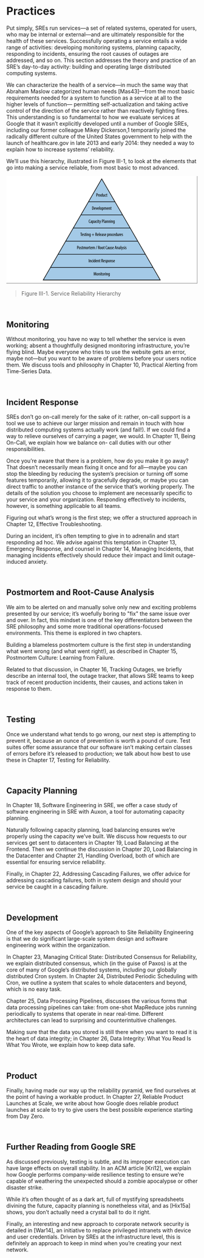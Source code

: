 # **Practices**

Put simply, SREs run services—a set of related systems, operated for users, who may be internal or external—and are ultimately responsible for the health of these services. Successfully operating a service entails a wide range of activities: developing monitoring systems, planning capacity, responding to incidents, ensuring the root causes of outages are addressed, and so on. This section addresses the theory and practice of an SRE’s day-to-day activity: building and operating large distributed computing systems.

We can characterize the health of a service—in much the same way that Abraham Maslow categorized human needs [Mas43]—from the most basic requirements needed for a system to function as a service at all to the higher levels of function— permitting self-actualization and taking active control of the direction of the service rather than reactively fighting fires. This understanding is so fundamental to how we evaluate services at Google that it wasn’t explicitly developed until a number of Google SREs, including our former colleague Mikey Dickerson,1 temporarily joined the radically different culture of the United States government to help with the launch of healthcare.gov in late 2013 and early 2014: they needed a way to explain how to increase systems’ reliability.

We’ll use this hierarchy, illustrated in Figure III-1, to look at the elements that go into making a service reliable, from most basic to most advanced.

![Service Reliability Hierarchy](./figures/III-1.png)
> Figure III-1. Service Reliability Hierarchy

<br>

## **Monitoring**

Without monitoring, you have no way to tell whether the service is even working; absent a thoughtfully designed monitoring infrastructure, you’re flying blind. Maybe everyone who tries to use the website gets an error, maybe not—but you want to be aware of problems before your users notice them. We discuss tools and philosophy in Chapter 10, Practical Alerting from Time-Series Data.

<br>

## **Incident Response**

SREs don’t go on-call merely for the sake of it: rather, on-call support is a tool we use to achieve our larger mission and remain in touch with how distributed computing systems actually work (and fail!). If we could find a way to relieve ourselves of carrying a pager, we would. In Chapter 11, Being On-Call, we explain how we balance on- call duties with our other responsibilities.

Once you’re aware that there is a problem, how do you make it go away? That doesn’t necessarily mean fixing it once and for all—maybe you can stop the bleeding by reducing the system’s precision or turning off some features temporarily, allowing it to gracefully degrade, or maybe you can direct traffic to another instance of the service that’s working properly. The details of the solution you choose to implement are necessarily specific to your service and your organization. Responding effectively to incidents, however, is something applicable to all teams.

Figuring out what’s wrong is the first step; we offer a structured approach in Chapter 12, Effective Troubleshooting.

During an incident, it’s often tempting to give in to adrenalin and start responding ad hoc. We advise against this temptation in Chapter 13, Emergency Response, and counsel in Chapter 14, Managing Incidents, that managing incidents effectively should reduce their impact and limit outage-induced anxiety.

<br>

## **Postmortem and Root-Cause Analysis**

We aim to be alerted on and manually solve only new and exciting problems presented by our service; it’s woefully boring to "fix" the same issue over and over. In fact, this mindset is one of the key differentiators between the SRE philosophy and some more traditional operations-focused environments. This theme is explored in two chapters.

Building a blameless postmortem culture is the first step in understanding what went wrong (and what went right!), as described in Chapter 15, Postmortem Culture: Learning from Failure.

Related to that discussion, in Chapter 16, Tracking Outages, we briefly describe an internal tool, the outage tracker, that allows SRE teams to keep track of recent production incidents, their causes, and actions taken in response to them.

<br>

## **Testing**

Once we understand what tends to go wrong, our next step is attempting to prevent it, because an ounce of prevention is worth a pound of cure. Test suites offer some assurance that our software isn’t making certain classes of errors before it’s released to production; we talk about how best to use these in Chapter 17, Testing for Reliability.

<br>

## **Capacity Planning**

In Chapter 18, Software Engineering in SRE, we offer a case study of software engineering in SRE with Auxon, a tool for automating capacity planning.

Naturally following capacity planning, load balancing ensures we’re properly using the capacity we’ve built. We discuss how requests to our services get sent to datacenters in Chapter 19, Load Balancing at the Frontend. Then we continue the discussion in Chapter 20, Load Balancing in the Datacenter and Chapter 21, Handling Overload, both of which are essential for ensuring service reliability.

Finally, in Chapter 22, Addressing Cascading Failures, we offer advice for addressing cascading failures, both in system design and should your service be caught in a cascading failure.

<br>

## **Development**

One of the key aspects of Google’s approach to Site Reliability Engineering is that we do significant large-scale system design and software engineering work within the organization.

In Chapter 23, Managing Critical State: Distributed Consensus for Reliability, we explain distributed consensus, which (in the guise of Paxos) is at the core of many of Google’s distributed systems, including our globally distributed Cron system. In Chapter 24, Distributed Periodic Scheduling with Cron, we outline a system that scales to whole datacenters and beyond, which is no easy task.

Chapter 25, Data Processing Pipelines, discusses the various forms that data processing pipelines can take: from one-shot MapReduce jobs running periodically to systems that operate in near real-time. Different architectures can lead to surprising and counterintuitive challenges.

Making sure that the data you stored is still there when you want to read it is the heart of data integrity; in Chapter 26, Data Integrity: What You Read Is What You Wrote, we explain how to keep data safe.

<br>

## **Product**

Finally, having made our way up the reliability pyramid, we find ourselves at the point of having a workable product. In Chapter 27, Reliable Product Launches at Scale, we write about how Google does reliable product launches at scale to try to give users the best possible experience starting from Day Zero.

<br>

## **Further Reading from Google SRE**

As discussed previously, testing is subtle, and its improper execution can have large effects on overall stability. In an ACM article [Kri12], we explain how Google performs company-wide resilience testing to ensure we’re capable of weathering the unexpected should a zombie apocalypse or other disaster strike.

While it’s often thought of as a dark art, full of mystifying spreadsheets divining the future, capacity planning is nonetheless vital, and as [Hix15a] shows, you don’t actually need a crystal ball to do it right.

Finally, an interesting and new approach to corporate network security is detailed in [War14], an initiative to replace privileged intranets with device and user credentials. Driven by SREs at the infrastructure level, this is definitely an approach to keep in mind when you’re creating your next network.
